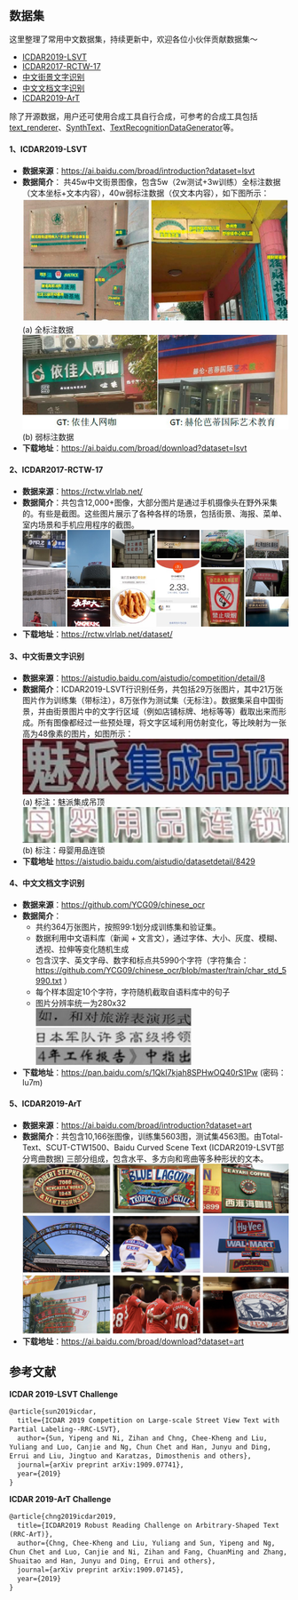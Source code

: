 ## 数据集
这里整理了常用中文数据集，持续更新中，欢迎各位小伙伴贡献数据集～
- [ICDAR2019-LSVT](#ICDAR2019-LSVT)
- [ICDAR2017-RCTW-17](#ICDAR2017-RCTW-17)
- [中文街景文字识别](#中文街景文字识别)
- [中文文档文字识别](#中文文档文字识别)
- [ICDAR2019-ArT](#ICDAR2019-ArT)

除了开源数据，用户还可使用合成工具自行合成，可参考的合成工具包括[text_renderer](https://github.com/Sanster/text_renderer)、[SynthText](https://github.com/ankush-me/SynthText)、[TextRecognitionDataGenerator](https://github.com/Belval/TextRecognitionDataGenerator)等。

<a name="ICDAR2019-LSVT"></a>
#### 1、ICDAR2019-LSVT
- **数据来源**：https://ai.baidu.com/broad/introduction?dataset=lsvt
- **数据简介**： 共45w中文街景图像，包含5w（2w测试+3w训练）全标注数据（文本坐标+文本内容），40w弱标注数据（仅文本内容），如下图所示：  
    ![](../datasets/LSVT_1.jpg)  
    (a) 全标注数据  
    ![](../datasets/LSVT_2.jpg)  
    (b) 弱标注数据  
- **下载地址**：https://ai.baidu.com/broad/download?dataset=lsvt

<a name="ICDAR2017-RCTW-17"></a>
#### 2、ICDAR2017-RCTW-17
- **数据来源**：https://rctw.vlrlab.net/
- **数据简介**：共包含12,000+图像，大部分图片是通过手机摄像头在野外采集的。有些是截图。这些图片展示了各种各样的场景，包括街景、海报、菜单、室内场景和手机应用程序的截图。
    ![](../datasets/rctw.jpg)
- **下载地址**：https://rctw.vlrlab.net/dataset/

<a name="中文街景文字识别"></a>
#### 3、中文街景文字识别 
- **数据来源**：https://aistudio.baidu.com/aistudio/competition/detail/8
- **数据简介**：ICDAR2019-LSVT行识别任务，共包括29万张图片，其中21万张图片作为训练集（带标注），8万张作为测试集（无标注）。数据集采自中国街景，并由街景图片中的文字行区域（例如店铺标牌、地标等等）截取出来而形成。所有图像都经过一些预处理，将文字区域利用仿射变化，等比映射为一张高为48像素的图片，如图所示：  
    ![](../datasets/ch_street_rec_1.png)  
    (a) 标注：魅派集成吊顶  
    ![](../datasets/ch_street_rec_2.png)  
    (b) 标注：母婴用品连锁  
- **下载地址**
https://aistudio.baidu.com/aistudio/datasetdetail/8429

<a name="中文文档文字识别"></a>
#### 4、中文文档文字识别
- **数据来源**：https://github.com/YCG09/chinese_ocr  
- **数据简介**：  
    - 共约364万张图片，按照99:1划分成训练集和验证集。
    - 数据利用中文语料库（新闻 + 文言文），通过字体、大小、灰度、模糊、透视、拉伸等变化随机生成
    - 包含汉字、英文字母、数字和标点共5990个字符（字符集合：https://github.com/YCG09/chinese_ocr/blob/master/train/char_std_5990.txt ）
    - 每个样本固定10个字符，字符随机截取自语料库中的句子
    - 图片分辨率统一为280x32  
    ![](../datasets/ch_doc1.jpg)  
    ![](../datasets/ch_doc2.jpg)  
    ![](../datasets/ch_doc3.jpg)  
- **下载地址**：https://pan.baidu.com/s/1QkI7kjah8SPHwOQ40rS1Pw (密码：lu7m)

<a name="ICDAR2019-ArT"></a>
#### 5、ICDAR2019-ArT
- **数据来源**：https://ai.baidu.com/broad/introduction?dataset=art
- **数据简介**：共包含10,166张图像，训练集5603图，测试集4563图。由Total-Text、SCUT-CTW1500、Baidu Curved Scene Text (ICDAR2019-LSVT部分弯曲数据) 三部分组成，包含水平、多方向和弯曲等多种形状的文本。
    ![](../datasets/ArT.jpg)
- **下载地址**：https://ai.baidu.com/broad/download?dataset=art

## 参考文献
**ICDAR 2019-LSVT Challenge**
```
@article{sun2019icdar,
  title={ICDAR 2019 Competition on Large-scale Street View Text with Partial Labeling--RRC-LSVT},
  author={Sun, Yipeng and Ni, Zihan and Chng, Chee-Kheng and Liu, Yuliang and Luo, Canjie and Ng, Chun Chet and Han, Junyu and Ding, Errui and Liu, Jingtuo and Karatzas, Dimosthenis and others},
  journal={arXiv preprint arXiv:1909.07741},
  year={2019}
}
```

**ICDAR 2019-ArT Challenge**
```
@article{chng2019icdar2019,
  title={ICDAR2019 Robust Reading Challenge on Arbitrary-Shaped Text (RRC-ArT)},
  author={Chng, Chee-Kheng and Liu, Yuliang and Sun, Yipeng and Ng, Chun Chet and Luo, Canjie and Ni, Zihan and Fang, ChuanMing and Zhang, Shuaitao and Han, Junyu and Ding, Errui and others},
  journal={arXiv preprint arXiv:1909.07145},
  year={2019}
}
```
